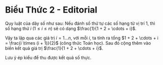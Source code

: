 # Biểu Thức 2 - Editorial

Quy luật của dãy số như sau: Nếu đánh số thứ tự các số hạng từ vị trí $1,$ thì số hạng thứ $i \ (1 \le i \le n)$ sẽ có dạng $\frac{1}{1 + 2 + \cdots + i}$.

Vậy ta lặp qua các giá trị $i = 1...n,$ với mỗi $i,$ ta tính ra tổng $1 + 2 + \cdots + i = \frac{i \times (i + 1)}{2}$ (công thức Toán học). Sau đó cộng thêm vào biến kết quả giá trị $\frac{1}{1 + 2 + \cdots + i}$.

Lưu ý ép kiểu để thu được kết quả số thực.